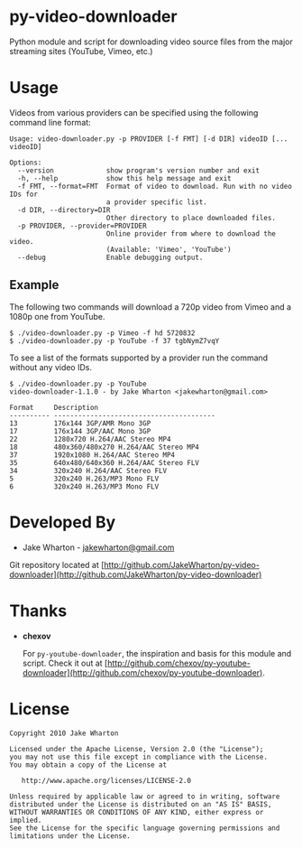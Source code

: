 py-video-downloader
===================
Python module and script for downloading video source files from the major
streaming sites (YouTube, Vimeo, etc.)

Usage
=====
Videos from various providers can be specified using the following command line
format:

    Usage: video-downloader.py -p PROVIDER [-f FMT] [-d DIR] videoID [... videoID]

    Options:
      --version             show program's version number and exit
      -h, --help            show this help message and exit
      -f FMT, --format=FMT  Format of video to download. Run with no video IDs for
                            a provider specific list.
      -d DIR, --directory=DIR
                            Other directory to place downloaded files.
      -p PROVIDER, --provider=PROVIDER
                            Online provider from where to download the video.
                            (Available: 'Vimeo', 'YouTube')
      --debug               Enable debugging output.

Example
-------
The following two commands will download a 720p video from Vimeo and a 1080p
one from YouTube.

    $ ./video-downloader.py -p Vimeo -f hd 5720832
    $ ./video-downloader.py -p YouTube -f 37 tgbNymZ7vqY

To see a list of the formats supported by a provider run the command without
any video IDs.

    $ ./video-downloader.py -p YouTube
    video-downloader-1.1.0 - by Jake Wharton <jakewharton@gmail.com>

    Format     Description
    ---------- ----------------------------------------
    13         176x144 3GP/AMR Mono 3GP
    17         176x144 3GP/AAC Mono 3GP
    22         1280x720 H.264/AAC Stereo MP4
    18         480x360/480x270 H.264/AAC Stereo MP4
    37         1920x1080 H.264/AAC Stereo MP4
    35         640x480/640x360 H.264/AAC Stereo FLV
    34         320x240 H.264/AAC Stereo FLV
    5          320x240 H.263/MP3 Mono FLV
    6          320x240 H.263/MP3 Mono FLV


Developed By
============
* Jake Wharton - <jakewharton@gmail.com>

Git repository located at
[http://github.com/JakeWharton/py-video-downloader](http://github.com/JakeWharton/py-video-downloader)

Thanks
======
*   __chexov__

    For `py-youtube-downloader`, the inspiration and basis for this module and script. Check it out at [http://github.com/chexov/py-youtube-downloader](http://github.com/chexov/py-youtube-downloader).

License
=======
    Copyright 2010 Jake Wharton

    Licensed under the Apache License, Version 2.0 (the "License");
    you may not use this file except in compliance with the License.
    You may obtain a copy of the License at

       http://www.apache.org/licenses/LICENSE-2.0

    Unless required by applicable law or agreed to in writing, software
    distributed under the License is distributed on an "AS IS" BASIS,
    WITHOUT WARRANTIES OR CONDITIONS OF ANY KIND, either express or implied.
    See the License for the specific language governing permissions and
    limitations under the License.
